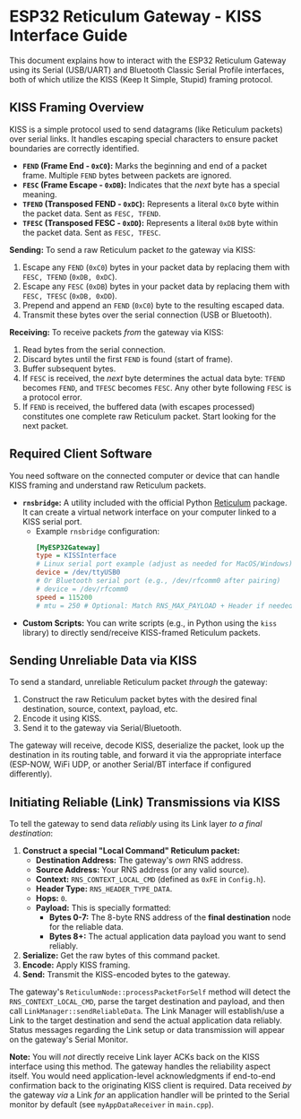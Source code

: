 # ESP32 Reticulum Gateway - KISS Interface Guide

This document explains how to interact with the ESP32 Reticulum Gateway using its Serial (USB/UART) and Bluetooth Classic Serial Profile interfaces, both of which utilize the KISS (Keep It Simple, Stupid) framing protocol.

## KISS Framing Overview

KISS is a simple protocol used to send datagrams (like Reticulum packets) over serial links. It handles escaping special characters to ensure packet boundaries are correctly identified.

* **`FEND` (Frame End - `0xC0`):** Marks the beginning and end of a packet frame. Multiple `FEND` bytes between packets are ignored.
* **`FESC` (Frame Escape - `0xDB`):** Indicates that the *next* byte has a special meaning.
* **`TFEND` (Transposed FEND - `0xDC`):** Represents a literal `0xC0` byte within the packet data. Sent as `FESC, TFEND`.
* **`TFESC` (Transposed FESC - `0xDD`):** Represents a literal `0xDB` byte within the packet data. Sent as `FESC, TFESC`.

**Sending:** To send a raw Reticulum packet *to* the gateway via KISS:
1.  Escape any `FEND` (`0xC0`) bytes in your packet data by replacing them with `FESC, TFEND` (`0xDB, 0xDC`).
2.  Escape any `FESC` (`0xDB`) bytes in your packet data by replacing them with `FESC, TFESC` (`0xDB, 0xDD`).
3.  Prepend and append an `FEND` (`0xC0`) byte to the resulting escaped data.
4.  Transmit these bytes over the serial connection (USB or Bluetooth).

**Receiving:** To receive packets *from* the gateway via KISS:
1.  Read bytes from the serial connection.
2.  Discard bytes until the first `FEND` is found (start of frame).
3.  Buffer subsequent bytes.
4.  If `FESC` is received, the *next* byte determines the actual data byte: `TFEND` becomes `FEND`, and `TFESC` becomes `FESC`. Any other byte following `FESC` is a protocol error.
5.  If `FEND` is received, the buffered data (with escapes processed) constitutes one complete raw Reticulum packet. Start looking for the next packet.

## Required Client Software

You need software on the connected computer or device that can handle KISS framing and understand raw Reticulum packets.

* **`rnsbridge`:** A utility included with the official Python [Reticulum](https://github.com/markqvist/reticulum) package. It can create a virtual network interface on your computer linked to a KISS serial port.
    * Example `rnsbridge` configuration:
        ```ini
        [MyESP32Gateway]
        type = KISSInterface
        # Linux serial port example (adjust as needed for MacOS/Windows)
        device = /dev/ttyUSB0
        # Or Bluetooth serial port (e.g., /dev/rfcomm0 after pairing)
        # device = /dev/rfcomm0
        speed = 115200
        # mtu = 250 # Optional: Match RNS_MAX_PAYLOAD + Header if needed
        ```
* **Custom Scripts:** You can write scripts (e.g., in Python using the `kiss` library) to directly send/receive KISS-framed Reticulum packets.

## Sending Unreliable Data via KISS

To send a standard, unreliable Reticulum packet *through* the gateway:

1.  Construct the raw Reticulum packet bytes with the desired final destination, source, context, payload, etc.
2.  Encode it using KISS.
3.  Send it to the gateway via Serial/Bluetooth.

The gateway will receive, decode KISS, deserialize the packet, look up the destination in its routing table, and forward it via the appropriate interface (ESP-NOW, WiFi UDP, or another Serial/BT interface if configured differently).

## Initiating Reliable (Link) Transmissions via KISS

To tell the gateway to send data *reliably* using its Link layer *to a final destination*:

1.  **Construct a special "Local Command" Reticulum packet:**
    * **Destination Address:** The gateway's *own* RNS address.
    * **Source Address:** Your RNS address (or any valid source).
    * **Context:** `RNS_CONTEXT_LOCAL_CMD` (defined as `0xFE` in `Config.h`).
    * **Header Type:** `RNS_HEADER_TYPE_DATA`.
    * **Hops:** `0`.
    * **Payload:** This is specially formatted:
        * **Bytes 0-7:** The 8-byte RNS address of the **final destination** node for the reliable data.
        * **Bytes 8+:** The actual application data payload you want to send reliably.
2.  **Serialize:** Get the raw bytes of this command packet.
3.  **Encode:** Apply KISS framing.
4.  **Send:** Transmit the KISS-encoded bytes to the gateway.

The gateway's `ReticulumNode::processPacketForSelf` method will detect the `RNS_CONTEXT_LOCAL_CMD`, parse the target destination and payload, and then call `LinkManager::sendReliableData`. The Link Manager will establish/use a Link to the target destination and send the actual application data reliably. Status messages regarding the Link setup or data transmission will appear on the gateway's Serial Monitor.

**Note:** You will *not* directly receive Link layer ACKs back on the KISS interface using this method. The gateway handles the reliability aspect itself. You would need application-level acknowledgments if end-to-end confirmation back to the originating KISS client is required. Data received *by* the gateway *via* a Link *for* an application handler will be printed to the Serial monitor by default (see `myAppDataReceiver` in `main.cpp`).
